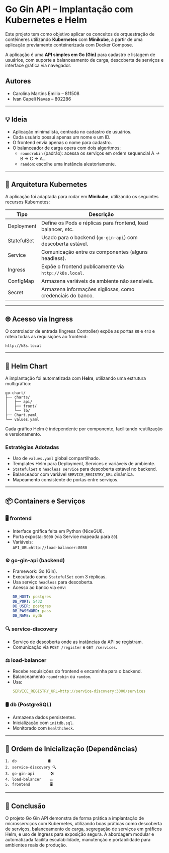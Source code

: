 # Go Gin API – Implantação com Kubernetes e Helm

Este projeto tem como objetivo aplicar os conceitos de orquestração de contêineres utilizando **Kubernetes** com **Minikube**, a partir de uma aplicação previamente conteinerizada com Docker Compose.

A aplicação é uma **API simples em Go (Gin)** para cadastro e listagem de usuários, com suporte a balanceamento de carga, descoberta de serviços e interface gráfica via navegador.

## Autores

- Carolina Martins Emilio – 811508  
- Ivan Capeli Navas – 802286

---

## 💡 Ideia

- Aplicação minimalista, centrada no cadastro de usuários.
- Cada usuário possui apenas um nome e um ID.
- O frontend envia apenas o nome para cadastro.
- O balanceador de carga opera com dois algoritmos:  
  - `roundrobin` (padrão): acessa os serviços em ordem sequencial A → B → C → A...  
  - `random`: escolhe uma instância aleatoriamente.

---

## 🧱 Arquitetura Kubernetes

A aplicação foi adaptada para rodar em **Minikube**, utilizando os seguintes recursos Kubernetes:

| Tipo        | Descrição                                                      |
|-------------|----------------------------------------------------------------|
| Deployment  | Define os Pods e réplicas para frontend, load balancer, etc.   |
| StatefulSet | Usado para o backend (`go-gin-api`) com descoberta estável.    |
| Service     | Comunicação entre os componentes (alguns headless).            |
| Ingress     | Expõe o frontend publicamente via `http://k8s.local`.          |
| ConfigMap   | Armazena variáveis de ambiente não sensíveis.                  |
| Secret      | Armazena informações sigilosas, como credenciais do banco.     |

---

## 🌐 Acesso via Ingress

O controlador de entrada (Ingress Controller) expõe as portas `80` e `443` e roteia todas as requisições ao frontend:

```text
http://k8s.local
```

---

## 🚀 Helm Chart

A implantação foi automatizada com **Helm**, utilizando uma estrutura multigráfico:

```
go-chart/
├── charts/
│   ├── api/
│   ├── front/
│   └── lb/
├── Chart.yaml
└── values.yaml
```

Cada gráfico Helm é independente por componente, facilitando reutilização e versionamento.

### Estratégias Adotadas

- Uso de `values.yaml` global compartilhado.
- Templates Helm para Deployment, Services e variáveis de ambiente.
- `StatefulSet` e `headless service` para descoberta estável no backend.
- Balanceador com variável `SERVICE_REGISTRY_URL` dinâmica.
- Mapeamento consistente de portas entre serviços.

---

## 📦 Containers e Serviços

### 🖥️ frontend
- Interface gráfica feita em Python (NiceGUI).
- Porta exposta: `5000` (via Service mapeada para `80`).
- Variáveis:  
  `API_URL=http://load-balancer:8080`

### ⚙️ go-gin-api (backend)
- Framework: Go (Gin).
- Executado como `StatefulSet` com 3 réplicas.
- Usa serviço `headless` para descoberta.
- Acesso ao banco via env:
  ```yaml
  DB_HOST: postgres
  DB_PORT: 5432
  DB_USER: postgres
  DB_PASSWORD: pass
  DB_NAME: mydb
  ```

### 🔍 service-discovery
- Serviço de descoberta onde as instâncias da API se registram.
- Comunicação via `POST /register` e `GET /services`.

### ⚖️ load-balancer
- Recebe requisições do frontend e encaminha para o backend.
- Balanceamento `roundrobin` ou `random`.
- Usa:
  ```yaml
  SERVICE_REGISTRY_URL=http://service-discovery:3000/services
  ```

### 🛢️ db (PostgreSQL)
- Armazena dados persistentes.
- Inicialização com `initdb.sql`.
- Monitorado com `healthcheck`.

---

## 🔁 Ordem de Inicialização (Dependências)

```text
1. db              🛢️
2. service-discovery 🔍
3. go-gin-api       🛠️
4. load-balancer    ⚖️
5. frontend         🖥️
```

---

## 📌 Conclusão

O projeto Go Gin API demonstra de forma prática a implantação de microsserviços com Kubernetes, utilizando boas práticas como descoberta de serviços, balanceamento de carga, segregação de serviços em gráficos Helm, e uso de Ingress para exposição segura. A abordagem modular e automatizada facilita escalabilidade, manutenção e portabilidade para ambientes reais de produção.